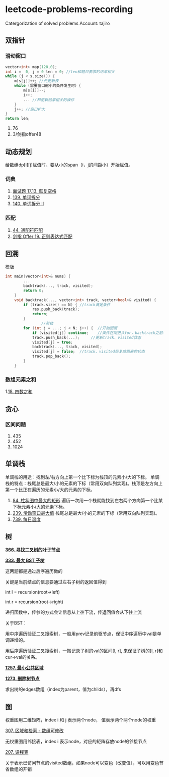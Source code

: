 # leetcode-problems-recording
Catergorization of solved problems 
Account: tajiro
## 双指针
### 滑动窗口
```cpp
vector<int> map(128,0);
int i =  0, j = 0 len = 0; //len和题目要求的结果相关
while (j < s.size()) {
    m[s[j]]++; //先更新表
    while (需要窗口缩小的条件发生时）{
        m[s[i]]--;
        i++;
        ... //和更新结果相关的操作
    }
    j++; //窗口扩大                 
}
return len;
```  
1. 76
2. 3/剑指offer48
 
## 动态规划
给数组dp[i][j]赋值时，要从小的span（i，j的间距小）开始赋值。
### 词典
1. [面试题 17.13. 恢复空格](https://leetcode-cn.com/problems/re-space-lcci/)
2. [139. 单词拆分](https://leetcode-cn.com/problems/word-break/)
3. [140. 单词拆分 II](https://leetcode-cn.com/problems/word-break-ii/)
### 匹配
1. [44. 通配符匹配](https://leetcode-cn.com/problems/wildcard-matching/)
2. [剑指 Offer 19. 正则表达式匹配](https://leetcode-cn.com/problems/zheng-ze-biao-da-shi-pi-pei-lcof/)

## 回溯
模版
```cpp
int main(vector<int>& nums) {
        ...
        backtrack(..., track, visited);
        return 0;
    }
    void backtrack(..., vector<int> track, vector<bool>& visited) {
        if (track.size() == N) { //track满足条件
            res.push_back(track); 
            return;
        }
				//剪枝
        for (int j = ...; j < N; j++) {  //开始回溯
            if (visited[j]) continue;    //条件在刚进入for，backtrack之前判断
            track.push_back(...);     //更新track、visited状态
            visited[j] = true;
            backtrack(..., track, visited);
            visited[j] = false;  //track、visited恢复成原来的状态
            track.pop_back();
        }        
    }
```
### 数组元素之和
1.[18. 四数之和](https://leetcode-cn.com/problems/4sum/)

## 贪心
### 区间问题
1. 435
2. 452
3. 1024

## 单调栈
单调栈的用途：找到左/右方向上第一个比下标为栈顶的元素小/大的下标。
单调栈的特点：栈尾总是最大/小的元素的下标（常用双向队列实现)。栈顶是左方向上第一个比正在遍历的元素小/大的元素的下标。
1. [84. 柱状图中最大的矩形](https://leetcode-cn.com/problems/largest-rectangle-in-histogram/)
遍历一次用一个栈就能找到左右两个方向第一个比某下标元素小/大的元素下标。
2. [239. 滑动窗口最大值](https://leetcode-cn.com/problems/sliding-window-maximum/)
栈尾总是最大/小的元素的下标（常用双向队列实现)。
3. [739. 每日温度](https://leetcode-cn.com/problems/daily-temperatures/)

## 树
****[366. 寻找二叉树的叶子节点](https://leetcode.cn/problems/find-leaves-of-binary-tree/)****

****[333. 最大 BST 子树](https://leetcode.cn/problems/largest-bst-subtree/)****

这两题都是通过后序遍历做的

关键是当前结点的信息要通过左右子树的返回值得到

int l = recursion(root→left)

int r = recursion(root→right)

递归函数中，传参的方式会让信息从上往下流，传返回值会从下往上流

关于BST：

用中序遍历验证二叉搜索树，一般用prev记录前驱节点，保证中序遍历中val是单调递增的。

用后序遍历验证二叉搜索树，一搬记录子树的val的区间[l, r], 来保证子树的[l, r]和cur→val的关系。

****[1257. 最小公共区域](https://leetcode.cn/problems/smallest-common-region/)****

****[1273. 删除树节点](https://leetcode.cn/problems/delete-tree-nodes/)****

求出树的edges数组（index为parent，值为childs），再dfs

## 图
权重图用二维矩阵，index i 和 j 表示两个node， 值表示两个两个node的权重

[307. 区域和检索 - 数组可修改](https://leetcode.cn/problems/range-sum-query-mutable/description/)

无权重图用邻接表，index i 表示node，对应的矩阵存放node的邻接节点

[207. 课程表](https://leetcode.cn/problems/course-schedule/?envType=study-plan-v2&envId=top-100-liked)

关于表示已访问节点的visited数组，如果node可以变色（改变值），可以用变色节省数组的开销

